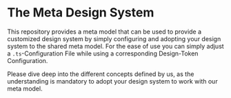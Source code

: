 # The Meta Design System

This repository provides a meta model that can be used to provide a customized design system by simply configuring and adopting your design system to the shared meta model. For the ease of use you can simply adjust a `.ts`-Configuration File while using a corresponding Design-Token Configuration.

Please dive deep into the different concepts defined by us, as the understanding is mandatory to adopt your design system to work with our meta model.
